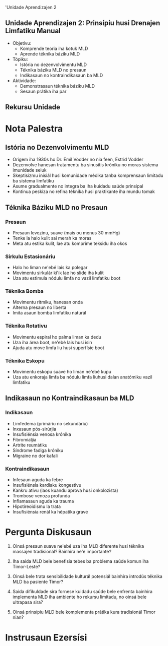 'Unidade Aprendizajen 2

## Unidade Aprendizajen 2: Prinsípiu husi Drenajen Limfatiku Manual
- Objetivu:
  * Komprende teoria iha kotuk MLD
  * Aprende téknika báziku MLD
- Tópiku:
  * Istória no dezenvolvimentu MLD
  * Téknika báziku MLD no presaun
  * Indikasaun no kontraindikasaun ba MLD
- Aktividade:
  * Demonstrasaun téknika báziku MLD
  * Sesaun prátika iha par

## Rekursu Unidade

# Nota Palestra

## Istória no Dezenvolvimentu MLD

- Origem iha 1930s ho Dr. Emil Vodder no nia feen, Estrid Vodder
- Dezenvolve hanesan tratamentu ba sinusitis króniku no moras sistema imunidade seluk
- Skeptisizmu inisiál husi komunidade médika tanba komprensaun limitadu ba sistema limfatiku
- Asume gradualmente no integra ba iha kuidadu saúde prinsipal
- Kontinua peskiza no refina téknika husi praktikante iha mundu tomak

## Téknika Báziku MLD no Presaun

### Presaun
- Presaun levezinu, suave (mais ou menus 30 mmHg)
- Tenke la halo kulit sai merah ka moras
- Meta atu estika kulit, lae atu komprime teksidu iha okos

### Sirkulu Estasionáriu
- Halo ho liman ne'ebé lais ka polegar
- Movimentu sirkulár ki'ik lae ho slide iha kulit
- Uza atu estimula nódulu limfa no vazil limfatiku boot

### Téknika Bomba
- Movimentu ritmiku, hanesan onda
- Alterna presaun no liberta
- Imita asaun bomba limfatiku naturál

### Téknika Rotativu
- Movimentu espiral ho palma liman ka dedu
- Uza iha área boot, ne'ebé lais husi isin
- Ajuda atu move limfa liu husi superfísie boot

### Téknika Eskopu
- Movimentu eskopu suave ho liman ne'ebé kupu
- Uza atu enkoraja limfa ba nódulu limfa liuhusi dalan anatómiku vazil limfatiku

## Indikasaun no Kontraindikasaun ba MLD

### Indikasaun
- Limfedema (primáriu no sekundáriu)
- Inxasaun pós-sirúrjia
- Insufisiénsia venosa krónika
- Fibromialjia
- Artrite reumátiku
- Síndrome fadiga króniku
- Migraine no dor kafali

### Kontraindikasaun
- Infesaun aguda ka febre
- Insufisiénsia kardiaku kongestivu
- Kankru ativu (laos kuandu aprova husi onkolozista)
- Trombose venoza profunda
- Inflamasaun aguda ka trauma
- Hipotireoidismu la trata
- Insufisiénsia renál ka hépatika grave

# Pergunta Diskusaun

1. Oinsá presaun suave ne'ebé uza iha MLD diferente husi téknika massajen tradisionál? Bainhira ne'e importante?

2. Iha saida MLD bele benefisia tebes ba problema saúde komun iha Timor-Leste?

3. Oinsá bele trata sensibilidade kulturál potensiál bainhira introdús téknika MLD ba pasiente Timor?

4. Saida difikuldade sira fornese kuidadu saúde bele enfrenta bainhira implementa MLD iha ambiente ho rekursu limitadu, no oinsá bele ultrapasa sira?

5. Oinsá prinsípiu MLD bele komplementa prátika kura tradisionál Timor nian?

# Instrusaun Ezersísi